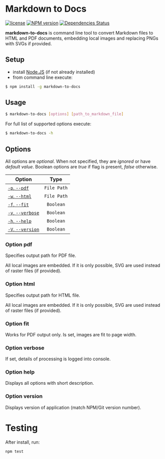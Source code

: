 # Markdown to Docs

[![license](https://img.shields.io/github/license/dlvoy/markdown-to-docs.svg)](https://github.com/dlvoy/markdown-to-docs/blob/master/LICENSE)
[![NPM version](http://img.shields.io/npm/v/markdown-to-docs.svg?style=flat)](https://www.npmjs.com/package/markdown-to-docs)
[![Dependencies Status](http://img.shields.io/david/dlvoy/markdown-to-docs.svg?style=flat)](https://david-dm.org/dlvoy/markdown-to-docs)

**markdown-to-docs** is command line tool to convert Markdown files to HTML and PDF documents, embedding local images and replacing PNGs with SVGs if provided.


## Setup

* install [Node.JS](https://nodejs.org) (if not already installed)
* from command line execute:

```sh
$ npm install -g markdown-to-docs 
``` 

## Usage

```sh
$ markdown-to-docs [options] [path_to_markdown_file]
``` 

For full list of supported options execute:
```sh
$ markdown-to-docs -h
``` 

## Options

All options are *optional*. When not specified, they are *ignored* or have *default value*.
Boolean options are *true* if flag is present, *false* otherwise.

Option                                   | Type        
---                                      | :---:              
[`-p`, `--pdf`](#option-pdf)             | `File Path`  
[`-w`, `--html`](#option-html)           | `File Path`  
[`-f`, `--fit`](#option-fit)             | `Boolean`    
[`-v`, `--verbose`](#option-verbose)     | `Boolean`    
[`-h`, `--help`](#option-help)           | `Boolean`   
[`-V`, `--version`](#option-version)     | `Boolean`   

### Option pdf

Specifies output path for PDF file.

All local images are embedded. If it is only possible, SVG are used instead of raster files
(if provided).

### Option html

Specifies output path for HTML file.

All local images are embedded. If it is only possible, SVG are used instead of raster files
(if provided).

### Option fit

Works for PDF output only. Is set, images are fit to page width.

### Option verbose

If set, details of processing is logged into console.

### Option help

Displays all options with short description.

### Option version

Displays version of application (match NPM/Git version number).

# Testing

After install, run: 
    
    npm test

